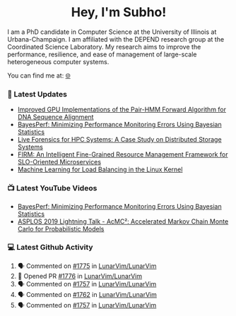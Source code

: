 <h1 align="center">Hey, I'm Subho!</h1>

I am a PhD candidate in Computer Science at the University of Illinois at Urbana-Champaign. I am affiliated with the
DEPEND research group at the Coordinated Science Laboratory. My research aims to improve the performance, resilience,
and ease of management of large-scale heterogeneous computer systems.

You can find me at: [🌐]

### 📕 Latest Updates
<!-- BLOG:START -->
- [Improved GPU Implementations of the Pair-HMM Forward Algorithm for DNA Sequence Alignment](https://ssbaner2.cs.illinois.edu/publications/iccd2021/)
- [BayesPerf: Minimizing Performance Monitoring Errors Using Bayesian Statistics](https://ssbaner2.cs.illinois.edu/publications/asplos2021/)
- [Live Forensics for HPC Systems: A Case Study on Distributed Storage Systems](https://ssbaner2.cs.illinois.edu/publications/sc2020/)
- [FIRM: An Intelligent Fine-Grained Resource Management Framework for SLO-Oriented Microservices](https://ssbaner2.cs.illinois.edu/publications/osdi2020/)
- [Machine Learning for Load Balancing in the Linux Kernel](https://ssbaner2.cs.illinois.edu/publications/apsys2020/)
<!-- BLOG:END -->

### 📺 Latest YouTube Videos
<!-- YOUTUBE:START -->
- [BayesPerf: Minimizing Performance Monitoring Errors Using Bayesian Statistics](https://www.youtube.com/watch?v=Y3d8Vu8g-Rw)
- [ASPLOS 2019 Lightning Talk - AcMC²: Accelerated Markov Chain Monte Carlo for Probabilistic Models](https://www.youtube.com/watch?v=3l_ZuBkZjJk)
<!-- YOUTUBE:END -->

### 💻 Latest Github Activity
<!--START_SECTION:activity-->
1. 🗣 Commented on [#1775](https://github.com/LunarVim/LunarVim/issues/1775) in [LunarVim/LunarVim](https://github.com/LunarVim/LunarVim)
2. 💪 Opened PR [#1776](https://github.com/LunarVim/LunarVim/pull/1776) in [LunarVim/LunarVim](https://github.com/LunarVim/LunarVim)
3. 🗣 Commented on [#1757](https://github.com/LunarVim/LunarVim/issues/1757) in [LunarVim/LunarVim](https://github.com/LunarVim/LunarVim)
4. 🗣 Commented on [#1762](https://github.com/LunarVim/LunarVim/issues/1762) in [LunarVim/LunarVim](https://github.com/LunarVim/LunarVim)
5. 🗣 Commented on [#1757](https://github.com/LunarVim/LunarVim/issues/1757) in [LunarVim/LunarVim](https://github.com/LunarVim/LunarVim)
<!--END_SECTION:activity-->

[🌐]: https://ssbaner2.cs.illinois.edu/

